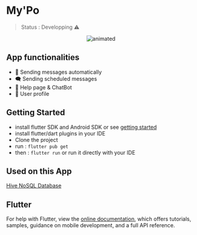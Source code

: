 # My'Po

> Status : Developping ⚠️

<p align="center">
  <img src="https://user-images.githubusercontent.com/74957551/125346000-82bdbf80-e359-11eb-98b6-cb1599198424.gif" alt="animated" />
</p>

## App functionalities

- 💬 Sending messages automatically
- 🗨️ Sending scheduled messages
- 🤖 Help page & ChatBot
- 📌 User profile

## Getting Started

- install flutter SDK and Android SDK
  or see [getting started](https://flutter.dev/docs/get-started/install)
- install flutter/dart plugins in your IDE
- Clone the project
- run :
  `flutter pub get`
- then :
  `flutter run`
  or
  run it directly with your IDE

## Used on this App

[Hive NoSQL Database](https://github.com/hivedb/hive)

## Flutter

For help with Flutter, view the
[online documentation](https://flutter.dev/docs), which offers tutorials,
samples, guidance on mobile development, and a full API reference.
